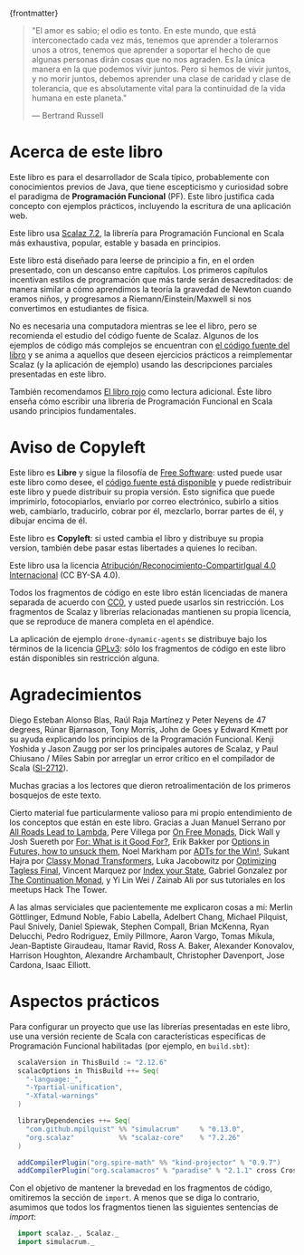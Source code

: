 {frontmatter}

> "El amor es sabio; el odio es tonto. En este mundo, que está interconectado
> cada vez más, tenemos que aprender a tolerarnos unos a otros, tenemos que
> aprender a soportar el hecho de que algunas personas dirán cosas que no nos
> agraden. Es la única manera en la que podemos vivir juntos. Pero si hemos de
> vivir juntos, y no morir juntos, debemos aprender una clase de caridad y clase
> de tolerancia, que es absolutamente vital para la continuidad de la vida
> humana en este planeta."
>
> ― Bertrand Russell

# Acerca de este libro

Este libro es para el desarrollador de Scala típico, probablemente con
conocimientos previos de Java, que tiene escepticismo y curiosidad sobre el
paradigma de **Programación Funcional** (PF). Este libro justifica cada concepto
con ejemplos prácticos, incluyendo la escritura de una aplicación web.

Este libro usa [Scalaz 7.2](https://github.com/scalaz/scalaz), la librería para
Programación Funcional en Scala más exhaustiva, popular, estable y basada en
principios.

Este libro está diseñado para leerse de principio a fin, en el orden presentado,
con un descanso entre capítulos. Los primeros capítulos incentivan estilos de
programación que más tarde serán desacreditados: de manera similar a cómo
aprendimos la teoría la gravedad de Newton cuando eramos niños, y progresamos a
Riemann/Einstein/Maxwell si nos convertimos en estudiantes de física.

No es necesaria una computadora mientras se lee el libro, pero se recomienda el
estudio del código fuente de Scalaz. Algunos de los ejemplos de código más
complejos se encuentran con [el código fuente del
libro](https://github.com/fommil/fpmortals) y se anima a aquellos que deseen
ejercicios prácticos a reimplementar Scalaz (y la aplicación de ejemplo) usando
las descripciones parciales presentadas en este libro.

También recomendamos [El libro
rojo](https://www.manning.com/books/functional-programming-in-scala) como
lectura adicional. Éste libro enseña cómo escribir una librería de Programación
Funcional en Scala usando principios fundamentales.

# Aviso de Copyleft

Este libro es **Libre** y sigue la filosofía de [Free
Software](https://www.gnu.org/philosophy/free-sw.es.html): usted puede usar este
libro como desee, el [código fuente está
disponible](https://github.com/fommil/fpmortals/) y puede redistribuir este
libro y puede distribuir su propia versión. Esto significa que puede imprimirlo,
fotocopiarlos, enviarlo por correo electrónico, subirlo a sitios web, cambiarlo,
traducirlo, cobrar por él, mezclarlo, borrar partes de él, y dibujar encima de
él.

Este libro es **Copyleft**: si usted cambia el libro y distribuye su propia
version, también debe pasar estas libertades a quienes lo reciban.

Este libro usa la licencia [Atribución/Reconocimiento-CompartirIgual 4.0
Internacional](https://creativecommons.org/licenses/by-sa/4.0/legalcode.es) (CC
BY-SA 4.0).

Todos los fragmentos de código en este libro están licenciadas de manera
separada de acuerdo con [CC0](https://wiki.creativecommons.org/wiki/CC0), y
usted puede usarlos sin restricción. Los fragmentos de Scalaz y librerías
relacionadas mantienen su propia licencia, que se reproduce de manera completa
en el apéndice.

La aplicación de ejemplo `drone-dynamic-agents` se distribuye bajo los términos
de la licencia [GPLv3](https://www.gnu.org/licenses/gpl-3.0.en.html): sólo los
fragmentos de código en este libro están disponibles sin restricción alguna.

# Agradecimientos

Diego Esteban Alonso Blas, Raúl Raja Martínez y Peter Neyens de 47 degrees,
Rúnar Bjarnason, Tony Morris, John de Goes y Edward Kmett por su ayuda
explicando los principios de la Programación Funcional. Kenji Yoshida y Jason
Zaugg por ser los principales autores de Scalaz, y Paul Chiusano / Miles Sabin
por arreglar un error crítico en el compilador de Scala
([SI-2712](https://issues.scala-lang.org/browse/SI-2712)).

Muchas gracias a los lectores que dieron retroalimentación de los primeros
bosquejos de este texto.

Cierto material fue particularmente valioso para mi propio entendimiento de los conceptos
que están en este libro. Gracias a Juan Manuel Serrano por
[All Roads Lead to Lambda](https://skillsmatter.com/skillscasts/9904-london-scala-march-meetup#video),
Pere Villega por [On Free Monads](http://perevillega.com/understanding-free-monads),
Dick Wall y Josh Suereth por
[For: What is it Good For?](https://www.youtube.com/watch?v=WDaw2yXAa50),
Erik Bakker por
[Options in Futures, how to unsuck them](https://www.youtube.com/watch?v=hGMndafDcc8),
Noel Markham por [ADTs for the Win!](https://www.47deg.com/presentations/2017/06/01/ADT-for-the-win/),
Sukant Hajra por [Classy Monad Transformers](https://www.youtube.com/watch?v=QtZJATIPB0k),
Luka Jacobowitz por [Optimizing Tagless Final](https://lukajcb.github.io/blog/functional/2018/01/03/optimizing-tagless-final.html),
Vincent Marquez por [Index your State](https://www.youtube.com/watch?v=JPVagd9W4Lo),
Gabriel Gonzalez por
[The Continuation Monad](http://www.haskellforall.com/2012/12/the-continuation-monad.html),
y Yi Lin Wei / Zainab Ali por sus tutoriales en los meetups Hack The Tower.

A las almas serviciales que pacientemente me explicaron cosas a mi: Merlin
Göttlinger, Edmund Noble, Fabio Labella, Adelbert Chang, Michael Pilquist, Paul
Snively, Daniel Spiewak, Stephen Compall, Brian McKenna, Ryan Delucchi, Pedro
Rodriguez, Emily Pillmore, Aaron Vargo, Tomas Mikula, Jean-Baptiste Giraudeau,
Itamar Ravid, Ross A. Baker, Alexander Konovalov, Harrison Houghton, Alexandre
Archambault, Christopher Davenport, Jose Cardona, Isaac Elliott.

# Aspectos prácticos

Para configurar un proyecto que use las librerías presentadas en este libro, use
una versión reciente de Scala con características específicas de Programación
Funcional habilitadas (por ejemplo, en `build.sbt`):

```scala
  scalaVersion in ThisBuild := "2.12.6"
  scalacOptions in ThisBuild ++= Seq(
    "-language:_",
    "-Ypartial-unification",
    "-Xfatal-warnings"
  )

  libraryDependencies ++= Seq(
    "com.github.mpilquist" %% "simulacrum"     % "0.13.0",
    "org.scalaz"           %% "scalaz-core"    % "7.2.26"
  )

  addCompilerPlugin("org.spire-math" %% "kind-projector" % "0.9.7")
  addCompilerPlugin("org.scalamacros" % "paradise" % "2.1.1" cross CrossVersion.full)
```

Con el objetivo de mantener la brevedad en los fragmentos de código, omitiremos
la sección de `import`. A menos que se diga lo contrario, asumimos que todos los
fragmentos tienen las siguientes sentencias de *import*:

```scala
  import scalaz._, Scalaz._
  import simulacrum._
```

